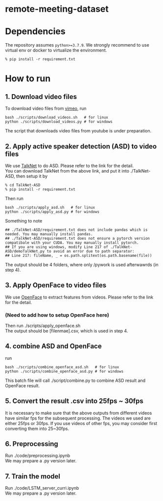 # remote-meeting-dataset

# Dependencies
The repository assumes `python>=3.7.9`. We strongly recommend to use virtual env or docker to virtualize the environment.
````
% pip install -r requirement.txt
````

# How to run
## 1. Download video files  
To download video files from [vimeo](https://vimeo.com/), run
````
bash ./scripts/download_videos.sh   # for linux
python ./scripts/download_videos.py # for windows
````
The script that downloads video files from youtube is under preparation.

## 2. Apply active speaker detection (ASD) to video files  
We use [TalkNet](https://github.com/TaoRuijie/TalkNet-ASD/) to do ASD. Please refer to the link for the detail.  
You can download TalkNet from the above link, and put it into ./TalkNet-ASD, then setup it by
````
% cd TalkNet-ASD
% pip install -r requirement.txt
````
Then run
````
bash ./scripts/apply_asd.sh   # for linux
python ./scripts/apply_asd.py # for windows
````
Something to note
````
## ./TalkNet-ASD/requirement.txt does not include pandas which is needed. You may manually install pandas.
## ./TalkNet-ASD/requirement.txt does not ensure a pytorch version compatibale with your CUDA. You may manually install pytorch.
## If you are using windows, modify Line 217 of ./TalkNet-ASD/demoTalkNet.py to avoid an error due to path separator:
## Line 217: fileName, _ = os.path.splitext(os.path.basename(file))
````
The output should be 4 folders, where only /pywork is used afterwawrds (in step 4).

## 3. Apply OpenFace to video files
We use [OpenFace](https://github.com/TadasBaltrusaitis/OpenFace) to extract features from videos. Please refer to the link for the detail.  
### (Need to add how to setup OpenFace here)
Then run ./scripts/apply_openface.sh  
The output should be [filenmae].csv, which is used in step 4.

## 4. combine ASD and OpenFace
run
````
bash ./scripts/combine_openface_asd.sh   # for linux
python ./scripts/combine_openface_asd.py # for windows
````
This batch file will call ./script/combine.py to combine ASD result and OpenFace result.

## 5. Convert the result .csv into 25fps ~ 30fps 
It is necessary to make sure that the above outputs from different videos have similar fps for the subsequent processing.
The videos we used are either 25fps or 30fps. If you use videos of other fps, you may consider first converting them into 25~30fps.  

## 6. Preprocessing
Run ./code/preprocessing.ipynb  
We may prepare a .py version later.

## 7. Train the model
Run ./code/LSTM_server_curri.ipynb  
We may prepare a .py version later.
